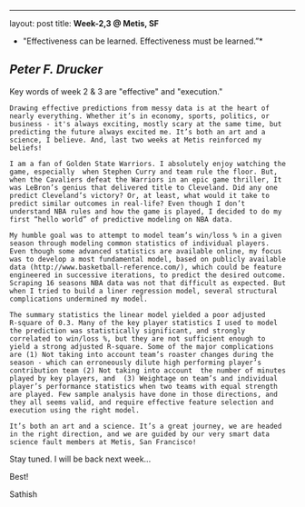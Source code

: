 
---
layout: post
title: **Week-2,3 @ Metis, SF**


* "Effectiveness can be learned. Effectiveness must be learned.”*

*Peter F. Drucker*
---

Key words of week 2 & 3 are "effective" and "execution."

	Drawing effective predictions from messy data is at the heart of
	nearly everything. Whether it’s in economy, sports, politics, or
	business - it's always exciting, mostly scary at the same time, but
	predicting the future always excited me. It’s both an art and a
	science, I believe. And, last two weeks at Metis reinforced my
	beliefs!

	I am a fan of Golden State Warriors. I absolutely enjoy watching the
	game, especially  when Stephen Curry and team rule the floor. But,
	when the Cavaliers defeat the Warriors in an epic game thriller, It
	was LeBron’s genius that delivered title to Cleveland. Did any one
	predict Cleveland’s victory? Or, at least, what would it take to
	predict similar outcomes in real-life? Even though I don’t
	understand NBA rules and how the game is played, I decided to do my
	first “hello world” of predictive modeling on NBA data.

	My humble goal was to attempt to model team’s win/loss % in a given
	season through modeling common statistics of individual players.
	Even though some advanced statistics are available online, my focus
	was to develop a most fundamental model, based on publicly available
	data (http://www.basketball-reference.com/), which could be feature
	engineered in successive iterations, to predict the desired outcome.
	Scraping 16 seasons NBA data was not that difficult as expected. But
	when I tried to build a liner regression model, several structural
	complications undermined my model.

	The summary statistics the linear model yielded a poor adjusted
	R-square of 0.3. Many of the key player statistics I used to model
	the prediction was statistically significant, and strongly
	correlated to win/loss %, but they are not sufficient enough to
	yield a strong adjusted R-square. Some of the major complications
	are (1) Not taking into account team’s roaster changes during the
	season - which can erroneously dilute high performing player’s
	contribution team (2) Not taking into account  the number of minutes
	played by key players, and  (3) Weightage on team’s and individual
	player’s performance statistics when two teams with equal strength
	are played. Few sample analysis have done in those directions, and
	they all seems valid, and require effective feature selection and
	execution using the right model.

 	It’s both an art and a science. It’s a great journey, we are headed
 	in the right direction, and we are guided by our very smart data
 	science fault members at Metis, San Francisco!


Stay tuned. I will be back next week...

Best!

Sathish
